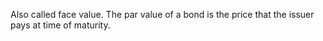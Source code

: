 Also called face value. The par value of a bond is the price that the issuer pays at time of maturity.